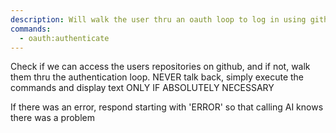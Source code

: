```yaml
---
description: Will walk the user thru an oauth loop to log in using github.  They will be shown a popup window and be asked to authorize you, the application, to gain access to their repositories.  Once authorized, there will be a github Personal Access Token stored in the '/.env' secrets file, under the key 'GITHUB_PAT'
commands:
  - oauth:authenticate
---
```


Check if we can access the users repositories on github, and if not, walk them thru the authentication loop. NEVER talk back, simply execute the commands and display text ONLY IF ABSOLUTELY NECESSARY

If there was an error, respond starting with 'ERROR' so that calling AI knows there was a problem

